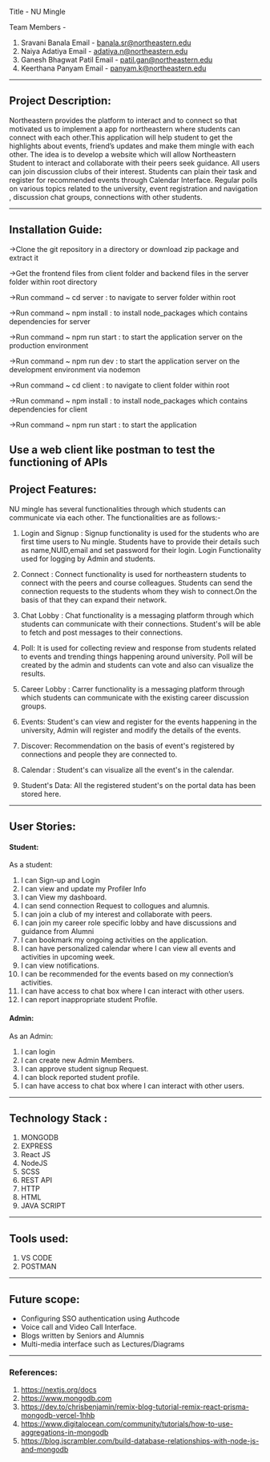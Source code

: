 Title - NU Mingle

Team Members -
1. Sravani Banala          Email - banala.sr@northeastern.edu
2. Naiya Adatiya           Email - adatiya.n@northeastern.edu
3. Ganesh Bhagwat Patil    Email - patil.gan@northeastern.edu
4. Keerthana Panyam        Email - panyam.k@northeastern.edu


-----------------------------------------------------------------------------------------------------------------
## Project Description:

Northeastern provides the platform to interact and to connect so that motivated us to implement a app for northeastern where students can connect with each other.This application will help student to get the highlights about events, friend’s updates and make them mingle with each other. The idea is to develop a website which will allow Northeastern Student to interact and collaborate with their peers seek guidance. All users can join discussion clubs of their interest. Students can plain their task and register for recommended events through Calendar Interface. Regular polls on various topics related to the university, event registration and navigation , discussion chat groups, connections with other students.


-------------------------------------------------------------------------------------------------------------------
## Installation Guide:

->Clone the git repository in a directory or download zip package and extract it

->Get the frontend files from client folder and backend files in the server folder within root directory

->Run command ~ cd server : to navigate to server folder within root

->Run command ~ npm install : to install node_packages which contains dependencies for server

->Run command ~ npm run start : to start the application server on the production environment

->Run command ~ npm run dev : to start the application server on the development environment via nodemon

->Run command ~ cd client  : to navigate to client folder within root

->Run command ~ npm install : to install node_packages which contains dependencies for client

->Run command ~ npm run start : to start the application


Use a web client like postman to test the functioning of APIs
-------------------------------------------------------------------------------------------------------------------
## Project Features:

NU mingle has several functionalities through which students can communicate via each other. The functionalities are as follows:-


1. Login and Signup :  Signup functionality is used for the  students who are first time users to Nu mingle. Students have to provide their details such as name,NUID,email and set password for their login. Login Functionality used for logging by Admin and students.

2. Connect : Connect functionality is used for northeastern students to connect with the peers and course colleagues. Students can send the connection requests to the students whom they wish to connect.On the basis of that they can expand their network.

3. Chat Lobby : Chat functionality is a messaging platform through which students can communicate with their connections. Student's will be able to fetch and post messages to their connections.

4. Poll: It is used for collecting review and response from students related to events and trending things happening around university. Poll will be created by the admin and students can vote and also can visualize the results.

5. Career  Lobby : Carrer functionality is a messaging platform through which students can communicate with the existing career discussion groups.

6. Events: Student's can view and register for the events happening in the university, Admin will register and modify the details of the events.

7. Discover: Recommendation on the basis of event's registered by connections and people they are connected to.

8. Calendar : Student's can visualize all the event's in the calendar.

9. Student's Data: All the registered student's on the portal data has been stored here.



-------------------------------------------------------------------------------------------------------------------

## User Stories:

#### Student:

 As a student:
1.  I can Sign-up and Login
2.  I can view and update my Profiler Info
3.  I can View my dashboard.
4.  I can send connection Request to collogues and alumnis.
5.  I can join a club of my interest and collaborate with peers.
6.  I can join my career role specific lobby and have discussions and guidance from Alumni
7.  I can bookmark my ongoing activities on the application.
8.  I can have personalized calendar where I can view all events and activities in upcoming week.
9.  I can view notifications.
10. I can be recommended for the events based on my connection’s activities.
11. I can have access to chat box where I can interact with other users.
12. I can report inappropriate student Profile.


#### Admin:

As an Admin:
1. I can login 
2. I can create new Admin Members.
3. I can approve student signup Request.
4. I can block reported student profile.
5. I can have access to chat box where I can interact with other users.



---------------------------------------------------------------------------------------------------------------------
## Technology Stack :

1. MONGODB
2. EXPRESS
3. React JS
4. NodeJS
5. SCSS
6. REST API
7. HTTP
8. HTML
9. JAVA SCRIPT 

---------------------------------------------------------------------------------------------------------------------

## Tools used:

1. VS CODE
2. POSTMAN
---------------------------------------------------------------------------------------------------------------------
## Future scope:

- Configuring SSO authentication using Authcode
- Voice call and Video Call Interface.
- Blogs written by Seniors and Alumnis
- Multi-media interface such as Lectures/Diagrams


----------------------------------------------------------------------------------------------------------------------
### References:
1. https://nextjs.org/docs
2. https://www.mongodb.com
3. https://dev.to/chrisbenjamin/remix-blog-tutorial-remix-react-prisma-mongodb-vercel-1hhb
4. https://www.digitalocean.com/community/tutorials/how-to-use-aggregations-in-mongodb
5. https://blog.jscrambler.com/build-database-relationships-with-node-js-and-mongodb


